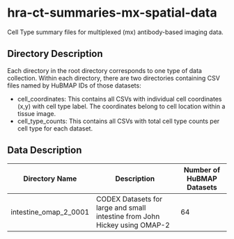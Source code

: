 # hra-ct-summaries-mx-spatial-data
Cell Type summary files for multiplexed (mx) antibody-based imaging data.

## Directory Description
Each directory in the root directory corresponds to one type of data collection. Within each directory, there are two directories containing CSV files named by HuBMAP IDs of those datasets:
* cell_coordinates: This contains all CSVs with individual cell coordinates (x,y) with cell type label. The coordinates belong to cell location within a tissue image.
* cell_type_counts: This contains all CSVs with total cell type counts per cell type for each dataset.

## Data Description

| Directory Name | Description | Number of HuBMAP Datasets |
| ------------- | ------------- | ------------- |
| intestine_omap_2_0001 | CODEX Datasets for large and small intestine from John Hickey using OMAP-2| 64 |